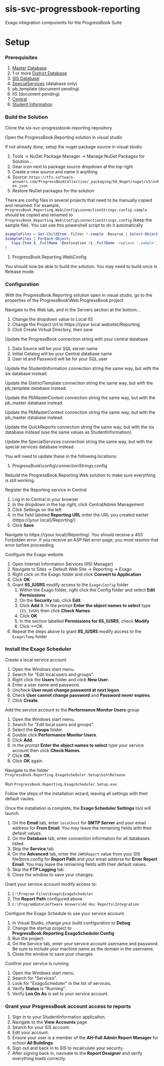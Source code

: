 # sis-svc-progressbook-reporting
Exago integration components for the ProgressBook Suite

# Setup
### Prerequisites
1. [Master Database](https://github.com/FrontlineEducation/sis-db-gradebook-master)
2. 1 or more [District Database](https://github.com/FrontlineEducation/sis-db-gradebook-district)
3. [SIS Database](https://github.com/FrontlineEducation/sis-db-studentinformation)
3. [SpecialServices](https://github.com/FrontlineEducation/sis-app-specialservices) (database only)
4. pb_template (document pending)
5. IIS (document pending)
6. [Central](https://github.com/FrontlineEducation/sis-app-centraladmin)
7. [Student Information](httos://github.com/FrontlineEducation/sis-app-studentinformation)

### Build the Solution
Clone the sis-svc-progressbook-reporting repository

Open the ProgressBook.Reporting solution in visual studio

If not already done, setup the nuget package source in visual studio
1.	Tools -> NuGet Package Manager -> Manage NuGet Packages for Solution…
2.	Gear icon next to package source dropdown at the top right
3.	Create a new source and name it anything
4.	Source: `https://tfs.software-answers.com/ProgressBookCollection/_packaging/SA_Nuget/nuget/v3/index.json`
5.	Restore NuGet packages for the solution

There are config files in several projects that need to be manually copied and renamed. For example, `ProgressBook.Reporting.Web\Config\connectionStrings.config.sample` should be copied and renamed to `ProgressBook.Reporting.Web\Config\connectionStrings.config` (keep the sample file). You can use this powershell script to do it automatically
```powershell
$sampleFiles = Get-ChildItem -filter *.sample -Recurse | Select-Object FullName
$sampleFiles | ForEach-Object{   
   Copy-Item $_.FullName -Destination ($_.FullName -replace '.sample', '')
} 
```
1.	ProgressBook.Reporting.Web\Config

You should now be able to build the solution. You may need to build once in Release mode.

### Configuration

With the ProgressBook.Reporting solution open in visual studio, go to the properties of the ProgressBook\Web.ProgressBook project

Navigate to the Web tab, and in the Servers section at the bottom...
1.	Change the dropdown value to Local IIS
2.	Change the Project Url to https://(your local website)/Reporting
3.	Click Create Virtual Directory, then save

Update the ProgressBook connection string with your central database
1.	Data Source will be your SQL server name
2.	Initial Catalog will be your Central database name
3.	User Id and Password will be for your SQL user

Update the StudentInformation connection string the same way, but with the sis database instead.

Update the DistrictTemplate connection string the same way, but with the pb_template database instead.

Update the PbMasterContext connection string the same way, but with the pb_master database instead.

Update the PbMasterContext connection string the same way, but with the pb_master database instead.

Update the QuickReports connection string the same way, but with the sis database instead (use the same values as StudentInformation).

Update the SpecialServices connection string the same way, but with the special services database instead.

You will need to update these in the following locations:
1.	ProgressBook\config\connectionStrings.config

Rebuild the ProgressBook.Reporting.Web solution to make sure everything is still working.

Register the Reporting service in Central
1.	Log in to Central in your browser
2.	In the dropdown in the top right, click CentralAdmin Management
3.	Click Settings on the left
4.	In the field labeled **Reporting URL** enter the URL you created earlier (https://(your local)/Reporting/)
6.	Click **Save**

Navigate to https://(your local)/Reporting/. You should receive a 403 Forbidden error. If you receive an ASP.Net error page, you must resolve that error before proceeding.

Configure the Exago website
1. Open Internet Information Services (IIS) Manager)
2. Navigate to Sites -> Default Web Site -> Reporting -> Exago
3. Right click on the Exago folder and click **Convert to Application**
4. Click **OK**
5. Grant **IIS_IUSRS** modify access to the `Exago\Config` folder
    1. Within the Exago folder, right click the Config folder and select **Edit Permissions**
    2. On the **Security** tab, click **Edit**
    3. Click **Add**
        8. In the prompt **Enter the object names to select** type `IIS_IUSRS` then click **Check Names**
    4. Click **OK**
    5. In the section labelled **Permissions for IIS_IUSRS**, check **Modify**
    6. Click **OK
6. Repeat the steps above to grant **IIS_IUSRS** modify access to the `Exago\Temp` folder

### Install the Exago Scheduler

Create a local service account
1. Open the Windows start menu.
2. Search for "Edit local users and groups".
3. Right click the **Users** folder and click **New User**.
4. Enter a user name and password.
5. Uncheck **User must change password at next logon**.
6. Check **User cannot change password** and **Password never expires**.
7. Click **Create**.

Add the service account to the **Performance Monitor Users** group
1. Open the Windows start menu.
2. Search for "Edit local users and groups".
3. Select the **Groups** folder.
4. Double click **Performance Monitor Users**.
5. Click **Add**.
6. In the prompt **Enter the object names to select** type your service account then click **Check Names**.
7. Click **OK**.
8. Click **OK** again.

Navigate to the folder `ProgressBook.Reporting.ExagoScheduler.Setup\bin\Release`

Run `ProgressBook.Reporting.ExagoScheduler.Setup.exe`

Follow the steps of the installation wizard, leaving all settings with their default vaules.

Once the installation is complete, the **Exago Scheduler Settings** tool will launch.
1. On the **Email** tab, enter `localhost` for **SMTP Server** and your email address for **From Email**. You may leave the remaining fields with their default values.
2. On the **Database** tab, enter connection information for all databases listed.
3. Skip the **Service** tab.
4. On the **Advanced** tab, enter the `JAMSReport` value from your SIS fileStore.config for **Report Path** and your email adderss for **Error Report Email**. You may leave the remaining fields with their default values.
5. Skip the **FTP Logging** tab.
6. Close the window to save your changes.

Grant your service account modify access to:
1. `C:\Program Files\Exago\ExagoScheduler`
2. The **Report Path** configured above
3. `C:\ProgramData\Software Answers\Ad Hoc Reports\Integration`

Configure the Exago Schedule to use your service account.
1. In Visual Studio, change your build configuration to **Debug** 
2. Change the startup project to **ProgressBook.Reporting.ExagoScheduler.Config**
3. Run the project.
4. On the Service tab, enter your service account username and password. Be sure to include your machine name as the domain in the username.
5. Close the window to save your changes.

Confirm your service is running
1. Open the Windows start menu.
2. Search for "Services".
3. Look for "ExagoScheduler" in the list of services.
4. Verify **Status** is "Running".
5. Verify **Lon On As** is set to your service account.

### Grant your ProgressBook account access to reports

1. Sign in to your StudentInformation applicaiton.
2. Navigate to the **View Accounts** page
3. Search for your SIS account.
4. Edit your account.
5. Ensure your user is a member of the **AH-Full Admin Report Manager** for school **All Buildings**.
6. Sign out and back in to SIS to recalculate your security.	
7. After signing back in, navivate to the **Report Designer** and verify everything loads correctly.
